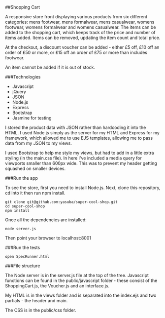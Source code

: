 ##Shopping Cart

A responsive store front displaying various products from six different categories: mens footwear, mens formalwear, mens casualwear, womens footwear, womens formalwear and womens casualwear. The items can be added to the shopping cart, which keeps track of the price and number of items added. Items can be removed, updating the item count and total price.

At the checkout, a discount voucher can be added - either £5 off, £10 off an order of £50 or more, or £15 off an order of £75 or more than includes footwear.

An item cannot be added if it is out of stock.

###Technologies

* Javascript
* jQuery
* JSON
* Node.js
* Express
* Bootstrap
* Jasmine for testing

I stored the product data with JSON rather than hardcoding it into the HTML. I used Node.js simply as the server for my HTML and Express for my framework, which allowed me to use EJS templates, allowing me to pass data from my JSON to my views.

I used Bootstrap to help me style my views, but had to add in a little extra styling (in the main.css file). In here I've included a media query for viewports smaller than 600px wide. This was to prevent my header getting squashed on smaller devices.

###Run the app

To see the store, first you need to install Node.js. Next, clone this repository, cd into it then run npm install.

    git clone git@github.com:yasuba/super-cool-shop.git
    cd super-cool-shop
    npm install

Once all the dependencies are installed:

    node server.js

Then point your browser to localhost:8001

###Run the tests

    open SpecRunner.html

###File structure

The Node server is in the server.js file at the top of the tree. Javascript functions can be found in the public/javascript folder - these consist of the ShoppingCart.js, the Voucher.js and an interface.js.

My HTML is in the views folder and is separated into the index.ejs and two partials - the header and main. 

The CSS is in the public/css folder.
